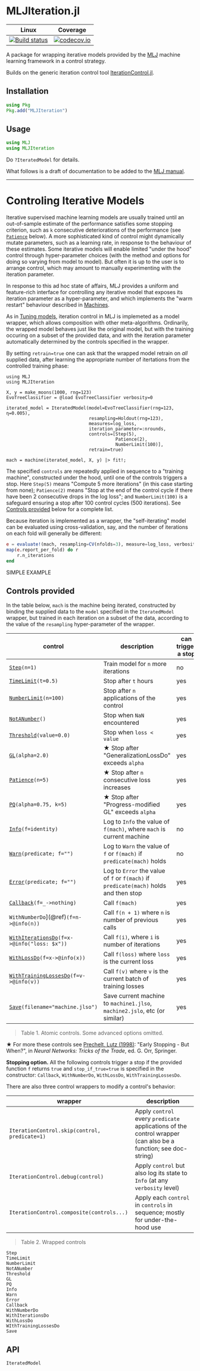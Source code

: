 # MLJIteration.jl

| Linux | Coverage |
| :-----------: | :------: |
| [![Build status](https://github.com/ablaom/MLJIteration.jl/workflows/CI/badge.svg)](https://github.com/ablaom/MLJIteration.jl/actions)| [![codecov.io](http://codecov.io/github/ablaom/MLJIteration.jl/coverage.svg?branch=master)](http://codecov.io/github/ablaom/MLJIteration.jl?branch=master) |

A package for wrapping iterative models provided by the
[MLJ](https://alan-turing-institute.github.io/MLJ.jl/dev/) machine
learning framework in a control strategy.

Builds on the generic iteration control tool
[IterationControl.jl](https://github.com/ablaom/IterationControl.jl).


## Installation

```julia
using Pkg
Pkg.add("MLJIteration")
```

## Usage

```julia
using MLJ
using MLJIteration
```

Do `?IteratedModel` for details.

What follows is a draft of documentation to be added to the [MLJ
manual](https://alan-turing-institute.github.io/MLJ.jl/dev/).

---
# Controling Iterative Models

Iterative supervised machine learning models are usually trained until
an out-of-sample estimate of the performance satisfies some stopping
criterion, such as `k` consecutive deteriorations of the performance
(see [`Patience`](@ref) below). A more sophisticated kind of control
might dynamically mutate parameters, such as a learning rate, in
response to the behaviour of these estimates. Some iterative models
will enable limited "under the hood" control through hyper-parameter
choices (with the method and options for doing so varying from model
to model). But often it is up to the user is to arrange control, which
may amount to manually experimenting with the iteration parameter.

In response to this ad hoc state of affairs, MLJ provides a uniform
and feature-rich interface for controlling any iterative model that
exposes its iteration parameter as a hyper-parameter, and which
implements the "warm restart" behaviour described in [Machines](@ref).

As in [Tuning models](@ref), iteration control in MLJ is implemeted as
a model wrapper, which allows composition with other meta-algorithms.
Ordinarily, the wrapped model behaves just like the original model,
but with the training occuring on a subset of the provided data, and
with the iteration parameter automatically determined by the controls
specified in the wrapper.

By setting `retrain=true` one can ask that the wrapped model retrain
on *all* supplied data, after learning the appropriate number of
itertations from the controlled training phase:

```@example gree
using MLJ
using MLJIteration

X, y = make_moons(1000, rng=123)
EvoTreeClassifier = @load EvoTreeClassifier verbosity=0

iterated_model = IteratedModel(model=EvoTreeClassifier(rng=123, η=0.005),
                               resampling=Holdout(rng=123),
                               measures=log_loss,
                               iteration_parameter=:nrounds,
                               controls=[Step(5),
                                         Patience(2),
                                         NumberLimit(100)],
                               retrain=true)

mach = machine(iterated_model, X, y) |> fit!;
```

The specified `controls` are repeatedly applied in sequence to a
"training machine", constructed under the hood, until one of the
controls triggers a stop. Here `Step(5)` means "Compute 5 more
iterations" (in this case starting from none); `Patience(2)` means
"Stop at the end of the control cycle if there have been 2 consecutive
drops in the log loss"; and `NumberLimit(100)` is a safeguard ensuring
a stop after 100 control cycles (500 iterations). See [Controls
provided](@ref) below for a complete list.

Because iteration is implemented as a wrapper, the "self-iterating"
model can be evaluated using cross-validation, say, and the number of
iterations on each fold will generally be different:

````julia
e = evaluate!(mach, resampling=CV(nfolds=3), measure=log_loss, verbosity=0);
map(e.report_per_fold) do r
    r.n_iterations
end
````

SIMPLE EXAMPLE

## Controls provided

In the table below, `mach` is the machine being iterated, constructed
by binding the supplied data to the `model` specified in the
`IteratedModel` wrapper, but trained in each iteration on a subset of
the data, according to the value of the `resampling` hyper-parameter
of the wrapper.


control                                              | description                                                                             | can trigger a stop
-----------------------------------------------------|-----------------------------------------------------------------------------------------|--------------------
[`Step`](@ref)`(n=1)`                                | Train model for `n` more iterations                                                     | no
[`TimeLimit`](@ref)`(t=0.5)`                         | Stop after `t` hours                                                                    | yes
[`NumberLimit`](@ref)`(n=100)`                       | Stop after `n` applications of the control                                              | yes
[`NotANumber`](@ref)`()`                             | Stop when `NaN` encountered                                                             | yes
[`Threshold`](@ref)`(value=0.0)`                     | Stop when `loss < value`                                                                | yes
[`GL`](@ref)`(alpha=2.0)`                            | ★ Stop after "GeneralizationLossDo" exceeds `alpha`                                      | yes
[`Patience`](@ref)`(n=5)`                            | ★ Stop after `n` consecutive loss increases                                              | yes
[`PQ`](@ref)`(alpha=0.75, k=5)`                      | ★ Stop after "Progress-modified GL" exceeds `alpha`                                      | yes
[`Info`](@ref)`(f=identity)`                         | Log to `Info` the value of `f(mach)`, where `mach` is current machine                   | no
[`Warn`](@ref)`(predicate; f="")`                    | Log to `Warn` the value of `f` or `f(mach)` if `predicate(mach)` holds                  | no
[`Error`](@ref)`(predicate; f="")`                   | Log to `Error` the value of `f` or `f(mach)` if `predicate(mach)` holds and then stop   | yes
[`Callback`](@ref)`(f=_->nothing)`                   | Call `f(mach)`                                                                          | yes
`WithNumberDo`](@ref)`(f=n->@info(n))`               | Call `f(n + 1)` where `n` is number of previous calls                                   | yes
[`WithIterationsDo`](@ref)`(f=x->@info("loss: $x"))` | Call `f(i)`, where `i` is number of iterations                                          | yes
[`WithLossDo`](@ref)`(f=x->@info(x))`                | Call `f(loss)` where `loss` is the current loss                                         | yes
[`WithTrainingLossesDo`](@ref)`(f=v->@info(v))`      | Call `f(v)` where `v` is the current batch of training losses                           | yes
[`Save`](@ref)`(filename="machine.jlso")`            | Save current machine to `machine1.jlso`, `machine2.jslo`, etc (or similar)              | yes

> Table 1. Atomic controls. Some advanced options omitted.

★ For more these controls see [Prechelt, Lutz
 (1998)](https://link.springer.com/chapter/10.1007%2F3-540-49430-8_3):
 "Early Stopping - But When?", in *Neural Networks: Tricks of the
 Trade*, ed. G. Orr, Springer.

**Stopping option.** All the following controls trigger a stop if the
provided function `f` returns `true` and `stop_if_true=true` is
specified in the constructor: `Callback`, `WithNumberDo`,
`WithLossDo`, `WithTrainingLossesDo`.

There are also three control wrappers to modify a control's behavior:

wrapper                                            | description
---------------------------------------------------|-------------------------------------------------------------------------
`IterationControl.skip(control, predicate=1)`      | Apply `control` every `predicate` applications of the control wrapper (can also be a function; see doc-string)
`IterationControl.debug(control)`                  | Apply `control` but also log its state to `Info` (at any `verbosity` level)
`IterationControl.composite(controls...)`          | Apply each `control` in `controls` in sequence; mostly for under-the-hood use

> Table 2. Wrapped controls

```@docs
Step
TimeLimit
NumberLimit
NotANumber
Threshold
GL
PQ
Info
Warn
Error
Callback
WithNumberDo
WithIterationsDo
WithLossDo
WIthTrainingLossesDo
Save
```

## API

```@docs
IteratedModel
```
